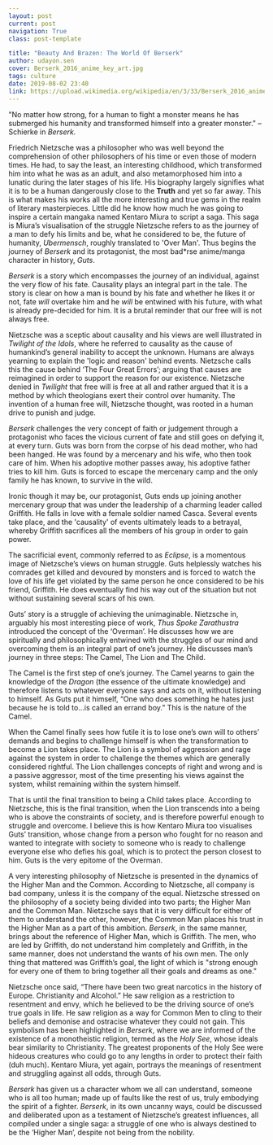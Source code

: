 ```yaml
---
layout: post
current: post
navigation: True
class: post-template

title: "Beauty And Brazen: The World Of Berserk"
author: udayon.sen
cover: Berserk_2016_anime_key_art.jpg
tags: culture
date: 2019-08-02 23:40
link: https://upload.wikimedia.org/wikipedia/en/3/33/Berserk_2016_anime_key_art.jpg
---
```


"No matter how strong, for a human to fight a monster means he has submerged his
humanity and transformed himself into a greater monster." – Schierke in
*Berserk.*

Friedrich Nietzsche was a philosopher who was well beyond the comprehension of
other philosophers of his time or even those of modern times. He had, to say the
least, an interesting childhood, which transformed him into what he was as an
adult, and also metamorphosed him into a lunatic during the later stages of his
life. His biography largely signifies what it is to be a human dangerously close
to the **Truth** and yet so far away. This is what makes his works all the more
interesting and true gems in the realm of literary masterpieces. Little did he
know how much he was going to inspire a certain mangaka named Kentaro Miura to
script a saga. This saga is Miura’s visualisation of the struggle Nietzsche
refers to as the journey of a man to defy his limits and be, what he considered
to be, the future of humanity, *Ubermensch*, roughly translated to 'Over Man'.
Thus begins the journey of *Berserk* and its protagonist, the most bad\*rse
anime/manga character in history, *Guts*.

*Berserk* is a story which encompasses the journey of an individual, against the
very flow of his fate. Causality plays an integral part in the tale. The story
is clear on how a man is bound by his fate and whether he likes it or not, fate
*will* overtake him and he *will* be entwined with his future, with what is
already pre-decided for him. It is a brutal reminder that our free will is not
always free.

Nietzsche was a sceptic about causality and his views are well illustrated in
*Twilight of the Idols*, where he referred to causality as the cause of
humankind’s general inability to accept the unknown. Humans are always yearning
to explain the 'logic and reason' behind events. Nietzsche calls this the cause
behind ‘The Four Great Errors’; arguing that causes are reimagined in order to
support the reason for our existence. Nietzsche denied in *Twilight* that free
will is free at all and rather argued that it is a method by which theologians
exert their control over humanity. The invention of a human free will, Nietzsche
thought, was rooted in a human drive to punish and judge.

*Berserk* challenges the very concept of faith or judgement through a
protagonist who faces the vicious current of fate and still goes on defying it,
at every turn. Guts was born from the corpse of his dead mother, who had been
hanged. He was found by a mercenary and his wife, who then took care of him.
When his adoptive mother passes away, his adoptive father tries to kill him.
Guts is forced to escape the mercenary camp and the only family he has known, to
survive in the wild.

Ironic though it may be, our protagonist, Guts ends up joining another mercenary
group that was under the leadership of a charming leader called Griffith. He
falls in love with a female soldier named Casca. Several events take place, and
the 'causality' of events ultimately leads to a betrayal, whereby Griffith
sacrifices all the members of his group in order to gain power.

The sacrificial event, commonly referred to as *Eclipse*, is a momentous image
of Nietzsche’s views on human struggle. Guts helplessly watches his comrades get
killed and devoured by monsters and is forced to watch the love of his life get
violated by the same person he once considered to be his friend, Griffith. He
does eventually find his way out of the situation but not without sustaining
several scars of his own.

Guts’ story is a struggle of achieving the unimaginable. Nietzsche in, arguably
his most interesting piece of work, *Thus Spoke Zarathustra* introduced the
concept of the ‘Overman’. He discusses how we are spiritually and
philosophically entwined with the struggles of our mind and overcoming them is
an integral part of one’s journey. He discusses man’s journey in three steps:
The Camel, The Lion and The Child.

The Camel is the first step of one’s journey. The Camel yearns to gain the
knowledge of the *Dragon* (the essence of the ultimate knowledge) and therefore
listens to whatever everyone says and acts on it, without listening to himself.
As Guts put it himself, “One who does something he hates just because he is told
to...is called an errand boy.” This is the nature of the Camel.

When the Camel finally sees how futile it is to lose one’s own will to others’
demands and begins to challenge himself is when the transformation to become a
Lion takes place. The Lion is a symbol of aggression and rage against the system
in order to challenge the themes which are generally considered rightful. The
Lion challenges concepts of right and wrong and is a passive aggressor, most of
the time presenting his views against the system, whilst remaining within the
system himself.

That is until the final transition to being a Child takes place. According to
Nietzsche, this is the final transition, when the Lion transcends into a being
who is above the constraints of society, and is therefore powerful enough to
struggle and overcome. I believe this is how Kentaro Miura too visualises Guts’
transition, whose change from a person who fought for no reason and wanted to
integrate with society to someone who is ready to challenge everyone else who
defies his goal, which is to protect the person closest to him. Guts is the very
epitome of the Overman.

A very interesting philosophy of Nietzsche is presented in the dynamics of the
Higher Man and the Common. According to Nietzsche, all company is bad company,
unless it is the company of the equal. Nietzsche stressed on the philosophy of a
society being divided into two parts; the Higher Man and the Common Man.
Nietzsche says that it is very difficult for either of them to understand the
other, however, the Common Man places his trust in the Higher Man as a part of
this ambition. *Berserk*, in the same manner, brings about the reference of
Higher Man, which is Griffith. The men, who are led by Griffith, do not
understand him completely and Griffith, in the same manner, does not understand
the wants of his own men. The only thing that mattered was Griffith’s goal, the
light of which is "strong enough for every one of them to bring together all
their goals and dreams as one."

Nietzsche once said, “There have been two great narcotics in the history of
Europe. Christianity and Alcohol.” He saw religion as a restriction to
resentment and envy, which he believed to be the driving source of one’s true
goals in life. He saw religion as a way for Common Men to cling to their beliefs
and demonise and ostracise whatever they could not gain. This symbolism has been
highlighted in *Berserk*, where we are informed of the existence of a
monotheistic religion, termed as the *Holy See*, whose ideals bear similarity to
Christianity. The greatest proponents of the Holy See were hideous creatures who
could go to any lengths in order to protect their faith (duh much). Kentaro
Miura, yet again, portrays the meanings of resentment and struggling against all
odds, through Guts.

*Berserk* has given us a character whom we all can understand, someone who is
all too human; made up of faults like the rest of us, truly embodying the spirit
of a fighter. *Berserk*, in its own uncanny ways, could be discussed and
deliberated upon as a testament of Nietzsche’s greatest influences, all compiled
under a single saga: a struggle of one who is always destined to be the ‘Higher
Man’, despite not being from the nobility. 
